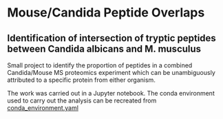 # Mouse/Candida Peptide Overlaps

## Identification of intersection of tryptic peptides between Candida albicans and M. musculus

Small project to identify the proportion of peptides in a combined Candida/Mouse MS proteomics experiment which can be unambiguously attributed to a specific protein from either organism.

The work was carried out in a Jupyter notebook. The conda environment used to carry out the analysis can be recreated from [conda_environment.yaml](conda_environment.yaml)

